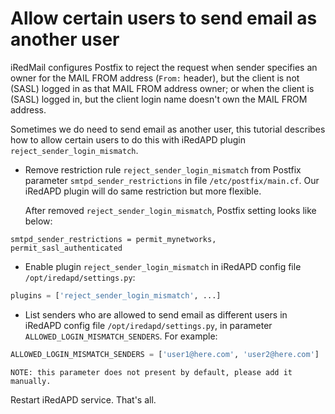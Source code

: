 # Allow certain users to send email as another user

iRedMail configures Postfix to reject the request when sender specifies an
owner for the MAIL FROM address (`From:` header), but the client is not (SASL)
logged in as that MAIL FROM address owner; or when the client is (SASL) logged
in, but the client login name doesn't own the MAIL FROM address.

Sometimes we do need to send email as another user, this tutorial describes
how to allow certain users to do this with iRedAPD plugin
`reject_sender_login_mismatch`.

* Remove restriction rule `reject_sender_login_mismatch` from Postfix
  parameter `smtpd_sender_restrictions` in file `/etc/postfix/main.cf`. Our iRedAPD
  plugin will do same restriction but more flexible.

    After removed `reject_sender_login_mismatch`, Postfix setting looks like
    below:

```
smtpd_sender_restrictions = permit_mynetworks, permit_sasl_authenticated
```

* Enable plugin `reject_sender_login_mismatch` in iRedAPD config file
  `/opt/iredapd/settings.py`:

```python
plugins = ['reject_sender_login_mismatch', ...]
```

* List senders who are allowed to send email as different users in iRedAPD
  config file `/opt/iredapd/settings.py`, in parameter
  `ALLOWED_LOGIN_MISMATCH_SENDERS`. For example:

```python
ALLOWED_LOGIN_MISMATCH_SENDERS = ['user1@here.com', 'user2@here.com']
```

    NOTE: this parameter does not present by default, please add it manually.

Restart iRedAPD service. That's all.
